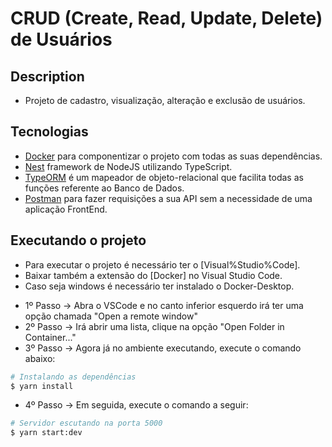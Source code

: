 # CRUD (Create, Read, Update, Delete) de Usuários

## Description

- Projeto de cadastro, visualização, alteração e exclusão de usuários.

## Tecnologias

- [Docker](https://www.docker.com/) para componentizar o projeto com todas as suas dependências.
- [Nest](https://github.com/nestjs/nest) framework de NodeJS utilizando TypeScript.
- [TypeORM](https://typeorm.io/#/) é um mapeador de objeto-relacional que facilita todas as funções referente ao Banco de Dados.
- [Postman](https://www.postman.com/) para fazer requisições a sua API sem a necessidade de uma aplicação FrontEnd.

## Executando o projeto

- Para executar o projeto é necessário ter o [Visual%Studio%Code].
- Baixar também a extensão do [Docker] no Visual Studio Code.
- Caso seja windows é necessário ter instalado o Docker-Desktop.

* 1º Passo -> Abra o VSCode e no canto inferior esquerdo irá ter uma opção chamada "Open a remote window"
* 2º Passo -> Irá abrir uma lista, clique na opção "Open Folder in Container..."
* 3º Passo -> Agora já no ambiente executando, execute o comando abaixo:

```bash
# Instalando as dependências
$ yarn install
```

- 4º Passo -> Em seguida, execute o comando a seguir:

```bash
# Servidor escutando na porta 5000
$ yarn start:dev
```
